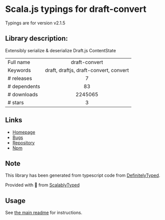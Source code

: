 
# Scala.js typings for draft-convert

Typings are for version v2.1.5

## Library description:
Extensibly serialize & deserialize Draft.js ContentState

|                    |                 |
| ------------------ | :-------------: |
| Full name          | draft-convert |
| Keywords           | draft, draftjs, draft-convert, convert |
| # releases         | 7 |
| # dependents       | 83 |
| # downloads        | 2245065 |
| # stars            | 3 |

## Links
- [Homepage](https://github.com/HubSpot/draft-convert#readme)
- [Bugs](https://github.com/HubSpot/draft-convert/issues)
- [Repository](https://github.com/HubSpot/draft-convert)
- [Npm](https://www.npmjs.com/package/draft-convert)
    


## Note
This library has been generated from typescript code from [DefinitelyTyped](https://definitelytyped.org).

Provided with :purple_heart: from [ScalablyTyped](https://github.com/oyvindberg/ScalablyTyped)

## Usage
See [the main readme](../../readme.md) for instructions.


